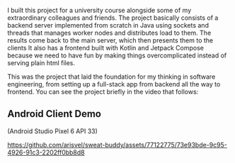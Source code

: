 I built this project for a university course alongside some of my extraordinary colleagues and friends. The project basically consists of a backend server implemented from scratch in Java using sockets and threads that manages worker nodes and distributes load to them. The results come back to the main server, which then presents them to the clients It also has a frontend built with Kotlin and Jetpack Compose because we need to have fun by making things overcomplicated instead of serving plain html files.

This was the project that laid the foundation for my thinking in software engineering, from setting up a full-stack app from backend all the way to frontend.
You can see the project briefly in the video that follows:

## Android Client Demo
(Android Studio Pixel 6 API 33)

https://github.com/arisvel/sweat-buddy/assets/77122775/73e93bde-9c95-4926-91c3-2202ff0bb8d8

